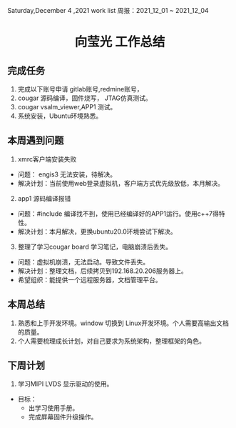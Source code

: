 Saturday,December 4 ,2021 work list
周报：2021_12_01 ~ 2021_12_04
# <center>向莹光 工作总结

## 完成任务
1. 完成以下账号申请 gitlab账号,redmine账号，
2. cougar 源码编译，固件烧写， JTAG仿真测试。
3. cougar vsalm_viewer,APP1 测试。
4. 系统安装，Ubuntu环境熟悉。

## 本周遇到问题
1. xmrc客户端安装失败
- 问题： engis3 无法安装，待解决。
- 解决计划：当前使用web登录虚拟机，客户端方式优先级放低，本月解决。
2. app1 源码编译报错
- 问题：#include<any> 编译找不到，使用已经编译好的APP1运行。使用c++7得特性。
- 解决计划：本月解决，更换ubuntu20.0环境尝试下解决。
3. 整理了学习cougar board 学习笔记，电脑崩溃后丢失。
- 问题：虚拟机崩溃，无法启动。导致文件丢失。
- 解决计划：整理文档，后续拷贝到192.168.20.206服务器上。
- 希望组织：能提供一个远程服务器，文档管理平台。
## 本周总结
1. 熟悉和上手开发环境。window 切换到 Linux开发环境。个人需要高输出文档的质量。
2. 个人需要梳理成长计划，对自己要求为系统架构，整理框架的角色。
## 下周计划
1. 学习MIPI LVDS 显示驱动的使用。
- 目标：
  - 出学习使用手册。
  - 完成屏幕固件升级操作。






